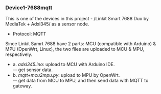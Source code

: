### Device1-7688mqtt
This is one of the devices in this project - /Linkit Smart 7688 Duo by MediaTek + Adxl345/ as a sensor node.</br>
* Protocol: MQTT</br>

Since Linkit Samrt 7688 have 2 parts: MCU (compatible with Arduino) & MPU (OpenWrt, Linux), the two files are uploaded to MCU & MPU, respectively. </br>
* a. *adxl345.ino*: upload to MCU with Arduino IDE. </br>
		-- get sensor data. </br>
* b. *mqtt+mcu2mpu.py*: upload to MPU by OpenWrt. </br>
		-- get data from MCU to MPU, and then send data with MQTT to gateway. </br>

